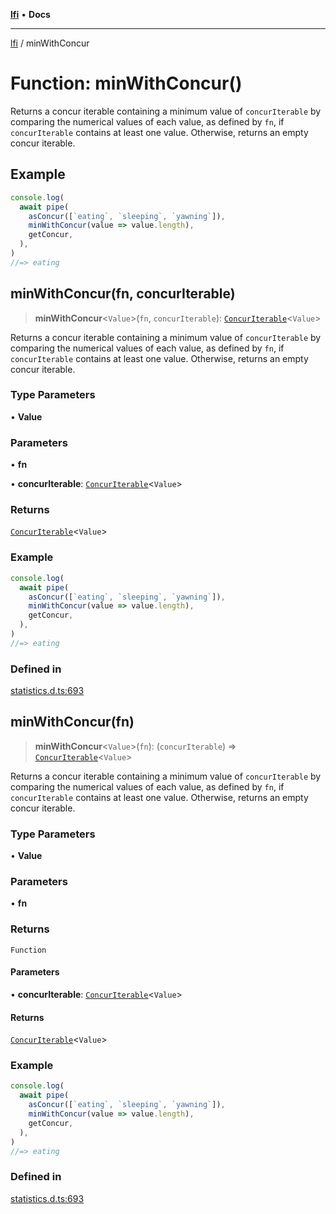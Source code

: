 [**lfi**](../readme.md) • **Docs**

***

[lfi](../globals.md) / minWithConcur

# Function: minWithConcur()

Returns a concur iterable containing a minimum value of `concurIterable` by
comparing the numerical values of each value, as defined by `fn`, if
`concurIterable` contains at least one value. Otherwise, returns an empty
concur iterable.

## Example

```js
console.log(
  await pipe(
    asConcur([`eating`, `sleeping`, `yawning`]),
    minWithConcur(value => value.length),
    getConcur,
  ),
)
//=> eating
```

## minWithConcur(fn, concurIterable)

> **minWithConcur**\<`Value`\>(`fn`, `concurIterable`): [`ConcurIterable`](../type-aliases/ConcurIterable.md)\<`Value`\>

Returns a concur iterable containing a minimum value of `concurIterable` by
comparing the numerical values of each value, as defined by `fn`, if
`concurIterable` contains at least one value. Otherwise, returns an empty
concur iterable.

### Type Parameters

• **Value**

### Parameters

• **fn**

• **concurIterable**: [`ConcurIterable`](../type-aliases/ConcurIterable.md)\<`Value`\>

### Returns

[`ConcurIterable`](../type-aliases/ConcurIterable.md)\<`Value`\>

### Example

```js
console.log(
  await pipe(
    asConcur([`eating`, `sleeping`, `yawning`]),
    minWithConcur(value => value.length),
    getConcur,
  ),
)
//=> eating
```

### Defined in

[statistics.d.ts:693](https://github.com/TomerAberbach/lfi/blob/fd6e1ff9d7b7d249090f89ead6d0a30e26aba2e4/src/operations/statistics.d.ts#L693)

## minWithConcur(fn)

> **minWithConcur**\<`Value`\>(`fn`): (`concurIterable`) => [`ConcurIterable`](../type-aliases/ConcurIterable.md)\<`Value`\>

Returns a concur iterable containing a minimum value of `concurIterable` by
comparing the numerical values of each value, as defined by `fn`, if
`concurIterable` contains at least one value. Otherwise, returns an empty
concur iterable.

### Type Parameters

• **Value**

### Parameters

• **fn**

### Returns

`Function`

#### Parameters

• **concurIterable**: [`ConcurIterable`](../type-aliases/ConcurIterable.md)\<`Value`\>

#### Returns

[`ConcurIterable`](../type-aliases/ConcurIterable.md)\<`Value`\>

### Example

```js
console.log(
  await pipe(
    asConcur([`eating`, `sleeping`, `yawning`]),
    minWithConcur(value => value.length),
    getConcur,
  ),
)
//=> eating
```

### Defined in

[statistics.d.ts:693](https://github.com/TomerAberbach/lfi/blob/fd6e1ff9d7b7d249090f89ead6d0a30e26aba2e4/src/operations/statistics.d.ts#L693)

